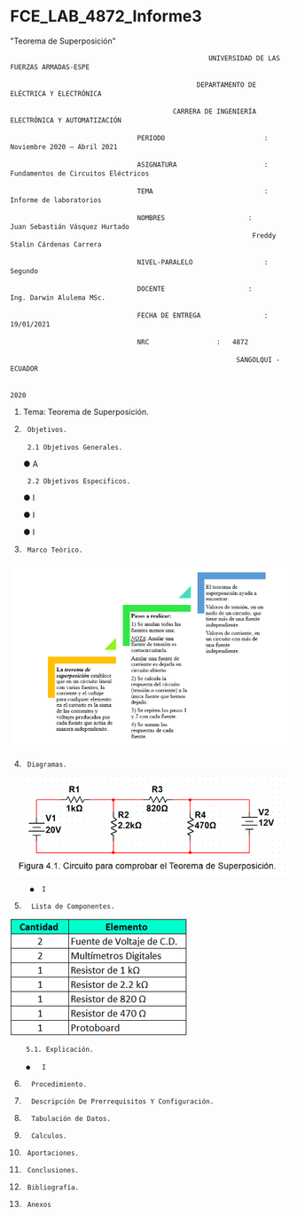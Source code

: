 # FCE_LAB_4872_Informe3
"Teorema de Superposición" 

                                                      UNIVERSIDAD DE LAS FUERZAS ARMADAS-ESPE

                                                   DEPARTAMENTO DE ELÉCTRICA Y ELECTRÓNICA

                                             CARRERA DE INGENIERÍA ELECTRÓNICA Y AUTOMATIZACIÓN

                                    PERIODO        	                :       Noviembre 2020 – Abril 2021

                                    ASIGNATURA     	                :       Fundamentos de Circuitos Eléctricos 

                                    TEMA	                        : 	Informe de laboratorios
 
                                    NOMBRES       	          	:        Juan Sebastián Vásquez Hurtado 
				                                                 Freddy Stalin Cárdenas Carrera 

                                    NIVEL-PARALELO                  :       Segundo

                                    DOCENTE       	 	        :       Ing. Darwin Alulema MSc.

                                    FECHA DE ENTREGA                :       19/01/2021

                                    NRC 				:	4872
 
                                                             SANGOLQUI - ECUADOR

                                                                       2020
								       
1.	Tema: Teorema de Superposición. 

2.      Objetivos.
       
        2.1 Objetivos Generales.
	●	A
	
        2.2 Objetivos Especificos. 
	
	●	I
	
	●	I
	
	●	I

3.      Marco Teòrico.

![](https://github.com/JuanSVasquezH/FCE_LAB_4872_Informe3/blob/main/ImagenesInforme3/Mt1.png) 

4.      Diagramas. 

![](https://github.com/JuanSVasquezH/FCE_LAB_4872_Informe3/blob/main/ImagenesInforme3/D1.png) 

         ●	I
	   
5.       Lista de Componentes.

![](https://github.com/JuanSVasquezH/FCE_LAB_4872_Informe3/blob/main/ImagenesInforme3/LC.png) 

        5.1. Explicación.
	 
     	●	I	 

6.       Procedimiento.

7.       Descripción De Prerrequisitos Y Configuración.

8.       Tabulación de Datos.

9.       Calculos.

10.      Aportaciones. 

11.      Conclusiones. 

12.      Bibliografía. 

13.      Anexos 




	
